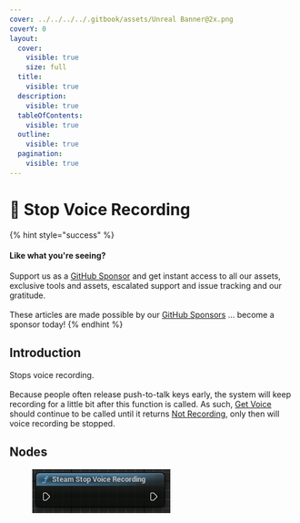 ```yaml
---
cover: ../../../../.gitbook/assets/Unreal Banner@2x.png
coverY: 0
layout:
  cover:
    visible: true
    size: full
  title:
    visible: true
  description:
    visible: true
  tableOfContents:
    visible: true
  outline:
    visible: true
  pagination:
    visible: true
---
```


# 🔵 Stop Voice Recording

{% hint style="success" %}
#### Like what you're seeing?

Support us as a [GitHub Sponsor](../../../../become-a-sponsor/) and get instant access to all our assets, exclusive tools and assets, escalated support and issue tracking and our gratitude.\
\
These articles are made possible by our [GitHub Sponsors](../../../../become-a-sponsor/) ... become a sponsor today!
{% endhint %}

## Introduction

Stops voice recording.\
\
Because people often release push-to-talk keys early, the system will keep recording for a little bit after this function is called. As such, [Get Voice](get-voice.md) should continue to be called until it returns [Not Recording](../enumerators/uevoiceresult.md), only then will voice recording be stopped.

## Nodes

<figure><img src="../../../../.gitbook/assets/image (15).png" alt=""><figcaption></figcaption></figure>
